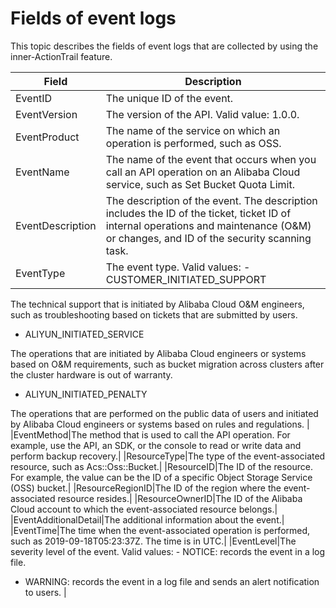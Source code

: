 # Fields of event logs

This topic describes the fields of event logs that are collected by using the inner-ActionTrail feature.

|Field|Description|
|-----|-----------|
|EventID|The unique ID of the event.|
|EventVersion|The version of the API. Valid value: 1.0.0.|
|EventProduct|The name of the service on which an operation is performed, such as OSS.|
|EventName|The name of the event that occurs when you call an API operation on an Alibaba Cloud service, such as Set Bucket Quota Limit.|
|EventDescription|The description of the event. The description includes the ID of the ticket, ticket ID of internal operations and maintenance \(O&M\) or changes, and ID of the security scanning task.|
|EventType|The event type. Valid values: -   CUSTOMER\_INITIATED\_SUPPORT

The technical support that is initiated by Alibaba Cloud O&M engineers, such as troubleshooting based on tickets that are submitted by users.

-   ALIYUN\_INITIATED\_SERVICE

The operations that are initiated by Alibaba Cloud engineers or systems based on O&M requirements, such as bucket migration across clusters after the cluster hardware is out of warranty.

-   ALIYUN\_INITIATED\_PENALTY

The operations that are performed on the public data of users and initiated by Alibaba Cloud engineers or systems based on rules and regulations. |
|EventMethod|The method that is used to call the API operation. For example, use the API, an SDK, or the console to read or write data and perform backup recovery.|
|ResourceType|The type of the event-associated resource, such as Acs::Oss::Bucket.|
|ResourceID|The ID of the resource. For example, the value can be the ID of a specific Object Storage Service \(OSS\) bucket.|
|ResourceRegionID|The ID of the region where the event-associated resource resides.|
|ResourceOwnerID|The ID of the Alibaba Cloud account to which the event-associated resource belongs.|
|EventAdditionalDetail|The additional information about the event.|
|EventTime|The time when the event-associated operation is performed, such as 2019-09-18T05:23:37Z. The time is in UTC.|
|EventLevel|The severity level of the event. Valid values: -   NOTICE: records the event in a log file.
-   WARNING: records the event in a log file and sends an alert notification to users. |

